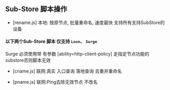 ## Sub-Store 脚本操作
* [rename.js]   本地: 按原节点, 批量重命名, 速度最快 支持所有支持SubStore的设备


#### 以下两个Sub-Store 脚本 仅支持 `Loon`、 `Surge` 
 Surge 必须使用带 有参数 [ability=http-client-policy] 走指定节点功能的substore否则脚本无效 
* [cname.js]   联网:真实 入口查询 落地查询 去重并重命名 

* [pname.js]   联网:Ping去除无效节点 不改名 
